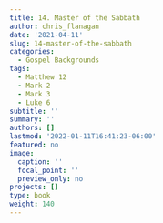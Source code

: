 ```yaml
---
title: 14. Master of the Sabbath
author: chris_flanagan
date: '2021-04-11'
slug: 14-master-of-the-sabbath
categories:
  - Gospel Backgrounds
tags:
  - Matthew 12
  - Mark 2
  - Mark 3
  - Luke 6
subtitle: ''
summary: ''
authors: []
lastmod: '2022-01-11T16:41:23-06:00'
featured: no
image:
  caption: ''
  focal_point: ''
  preview_only: no
projects: []
type: book
weight: 140
---
```

